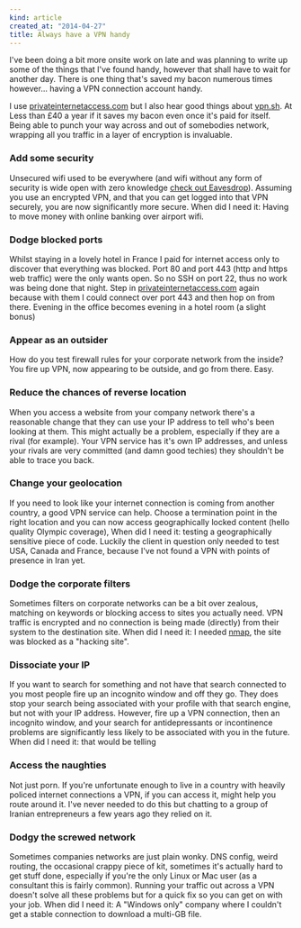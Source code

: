 ```yaml
---
kind: article
created_at: "2014-04-27"
title: Always have a VPN handy
---
```

I've been doing a bit more onsite work on late and was planning to write up some of the things that I've found handy, however that shall have to wait for another day.  There is one thing that's saved my bacon numerous times however... having a VPN connection account handy.

I use [privateinternetaccess.com](https://privateinternetaccess.com/) but I also hear good things about [vpn.sh](https://vpn.sh/).  At Less than £40 a year if it saves my bacon even once it's paid for itself.  Being able to punch your way across and out of somebodies network, wrapping all you traffic in a layer of encryption is invaluable.

### Add some security

Unsecured wifi used to be everywhere (and wifi without any form of security is wide open with zero knowledge [check out Eavesdrop](http://www.baurhome.net/software/eavesdrop/)).  Assuming you use an encrypted VPN, and that you can get logged into that VPN securely, you are now significantly more secure.  When did I need it: Having to move money with online banking over airport wifi.

### Dodge blocked ports

Whilst staying in a lovely hotel in France I paid for internet access only to discover that everything was blocked.  Port 80 and port 443 (http and https web traffic) were the only wants open.  So no SSH on port 22, thus no work was being done that night.  Step in [privateinternetaccess.com](https://privateinternetaccess.com/) again because with them I could connect over port 443 and then hop on from there. Evening in the office becomes evening in a hotel room (a slight bonus)

### Appear as an outsider

How do you test firewall rules for your corporate network from the inside?  You fire up VPN, now appearing to be outside, and go from there. Easy.

### Reduce the chances of reverse location

When you access a website from your company network there's a reasonable change that they can use your IP address to tell who's been looking at them.  This might actually be a problem, especially if they are a rival (for example).  Your VPN service has it's own IP addresses, and unless your rivals are very committed (and damn good techies) they shouldn't be able to trace you back.

### Change your geolocation

If you need to look like your internet connection is coming from another country, a good VPN service can help.  Choose a termination point in the right location and you can now access geographically locked content (hello quality Olympic coverage), When did I need it:  testing a geographically sensitive piece of code.  Luckily the client in question only needed to test USA, Canada and France, because I've not found a VPN with points of presence in Iran yet.

### Dodge the corporate filters

Sometimes filters on corporate networks can be a bit over zealous, matching on keywords or blocking access to sites you actually need.  VPN traffic is encrypted and no connection is being made (directly) from their system to the destination site.  When did I need it: I needed [nmap](https://nmap.org/), the site was blocked as a "hacking site". 

### Dissociate your IP

If you want to search for something and not have that search connected to you most people fire up an incognito window and off they go.  They does stop your search being associated with your profile with that search engine, but not with your IP address. However, fire up a VPN connection, then an incognito window, and your search for antidepressants or incontinence problems are significantly less likely to be associated with you in the future. When did I need it:  that would be telling

### Access the naughties

Not just porn.  If you're unfortunate enough to live in a country with heavily policed internet connections a VPN, if you can access it, might help you route around it.  I've never needed to do this but chatting to a group of Iranian entrepreneurs a few years ago they relied on it.

### Dodgy the screwed network

Sometimes companies networks are just plain wonky.  DNS config, weird routing, the occasional crappy piece of kit, sometimes it's actually hard to get stuff done, especially if you're the only Linux or Mac user (as a consultant this is fairly common).  Running your traffic out across a VPN doesn't solve all these problems but for a quick fix so you can get on with your job. When did I need it: A "Windows only" company where I couldn't get a stable connection to download a multi-GB file.
